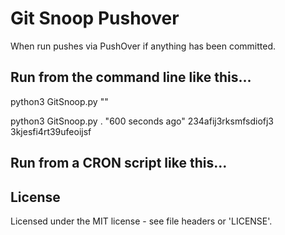 Git Snoop Pushover
==================

When run pushes via PushOver if anything has been committed.

Run from the command line like this...
--------------------------------------

python3 GitSnoop.py <git-repo-URL> "<time since>" <pushover-app-key> <pushover-user-key>

python3 GitSnoop.py . "600 seconds ago" 234afij3rksmfsdiofj3 3kjesfi4rt39ufeoijsf


Run from a CRON script like this...
-----------------------------------

<add here>




License
-------

Licensed under the MIT license - see file headers or 'LICENSE'.


